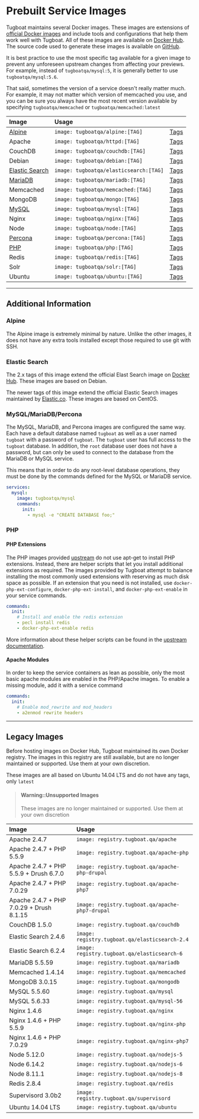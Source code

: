 # Prebuilt Service Images

Tugboat maintains several Docker images. These images are extensions of
[official Docker images](https://docs.docker.com/docker-hub/official_repos) and
include tools and configurations that help them work well with Tugboat. All of
these images are available on [Docker Hub](https://hub.docker.com/u/tugboatqa/).
The source code used to generate these images is available on
[GitHub](https://github.com/TugboatQA/images).

It is best practice to use the most specific tag available for a given image to
prevent any unforeseen upstream changes from affecting your previews. For
example, instead of `tugboatqa/mysql:5`, it is generally better to use
`tugboatqa/mysql:5.6`.

That said, sometimes the version of a service doesn't really matter much. For
example, it may not matter which version of memcached you use, and you can be
sure you always have the most recent version available by specifying
`tugboatqa/memcached` or `tugboatqa/memcached:latest`

| Image                             | Usage                                  |                                                                |
| :-------------------------------- | :------------------------------------- | -------------------------------------------------------------- |
| [Alpine](#alpine)                 | `image: tugboatqa/alpine:[TAG]`        | [Tags](https://hub.docker.com/r/tugboatqa/alpine/tags)         |
| Apache                            | `image: tugboatqa/httpd:[TAG]`         | [Tags](https://hub.docker.com/r/tugboatqa/httpd/tags/)         |
| CouchDB                           | `image: tugboatqa/couchdb:[TAG]`       | [Tags](https://hub.docker.com/r/tugboatqa/couchdb/tags/)       |
| Debian                            | `image: tugboatqa/debian:[TAG]`        | [Tags](https://hub.docker.com/r/tugboatqa/debian/tags/)        |
| [Elastic Search](#elastic-search) | `image: tugboatqa/elasticsearch:[TAG]` | [Tags](https://hub.docker.com/r/tugboatqa/elasticsearch/tags/) |
| [MariaDB](#mysqlmariadbpercona)   | `image: tugboatqa/mariadb:[TAG]`       | [Tags](https://hub.docker.com/r/tugboatqa/mariadb/tags/)       |
| Memcached                         | `image: tugboatqa/memcached:[TAG]`     | [Tags](https://hub.docker.com/r/tugboatqa/memcached/tags/)     |
| MongoDB                           | `image: tugboatqa/mongo:[TAG]`         | [Tags](https://hub.docker.com/r/tugboatqa/mongo/tags/)         |
| [MySQL](#mysqlmariadbpercona)     | `image: tugboatqa/mysql:[TAG]`         | [Tags](https://hub.docker.com/r/tugboatqa/mysql/tags/)         |
| Nginx                             | `image: tugboatqa/nginx:[TAG]`         | [Tags](https://hub.docker.com/r/tugboatqa/nginx/tags/)         |
| Node                              | `image: tugboatqa/node:[TAG]`          | [Tags](https://hub.docker.com/r/tugboatqa/node/tags/)          |
| [Percona](#mysqlmariadbpercona)   | `image: tugboatqa/percona:[TAG]`       | [Tags](https://hub.docker.com/r/tugboatqa/percona/tags/)       |
| [PHP](#php)                       | `image: tugboatqa/php:[TAG]`           | [Tags](https://hub.docker.com/r/tugboatqa/php/tags/)           |
| Redis                             | `image: tugboatqa/redis:[TAG]`         | [Tags](https://hub.docker.com/r/tugboatqa/redis/tags/)         |
| Solr                              | `image: tugboatqa/solr:[TAG]`          | [Tags](https://hub.docker.com/r/tugboatqa/solr/tags/)          |
| Ubuntu                            | `image: tugboatqa/ubuntu:[TAG]`        | [Tags](https://hub.docker.com/r/tugboatqa/ubuntu/tags/)        |

---

## Additional Information

### Alpine

The Alpine image is extremely minimal by nature. Unlike the other images, it
does not have any extra tools installed except those required to use git with
SSH.

### Elastic Search

The 2.x tags of this image extend the official Elast Search image on
[Docker Hub](https://hub.docker.com/_/elasticsearch/). These images are based on
Debian.

The newer tags of this image extend the official Elastic Search images
maintained by [Elastic.co](https://www.docker.elastic.co/). These images are
based on CentOS.

### MySQL/MariaDB/Percona

The MySQL, MariaDB, and Percona images are configured the same way. Each have a
default database named `tugboat` as well as a user named `tugboat` with a
password of `tugboat`. The `tugboat` user has full access to the `tugboat`
database. In addition, the `root` database user does not have a password, but
can only be used to connect to the database from the MariaDB or MySQL service.

This means that in order to do any root-level database operations, they must be
done by the commands defined for the MySQL or MariaDB service.

```yaml
services:
  mysql:
    image: tugboatqa/mysql
    commands:
      init:
        - mysql -e "CREATE DATABASE foo;"
```

### PHP

#### PHP Extensions

The PHP images provided [upstream](https://hub.docker.com/_/php/) do not use
apt-get to install PHP extensions. Instead, there are helper scripts that let
you install additional extensions as required. The images provided by Tugboat
attempt to balance installing the most commonly used extensions with reserving
as much disk space as possible. If an extension that you need is not installed,
use `docker-php-ext-configure`, `docker-php-ext-install`, and
`docker-php-ext-enable` in your service commands.

```yaml
commands:
  init:
    # Install and enable the redis extension
    - pecl install redis
    - docker-php-ext-enable redis
```

More information about these helper scripts can be found in the
[upstream documentation](https://github.com/docker-library/docs/blob/master/php/README.md#how-to-install-more-php-extensions).

#### Apache Modules

In order to keep the service containers as lean as possible, only the most basic
apache modules are enabled in the PHP/Apache images. To enable a missing module,
add it with a service command

```yaml
commands:
  init:
    # Enable mod_rewrite and mod_headers
    - a2enmod rewrite headers
```

---

## Legacy Images

Before hosting images on Docker Hub, Tugboat maintained its own Docker registry.
The images in this registry are still available, but are no longer maintained or
supported. Use them at your own discretion.

These images are all based on Ubuntu 14.04 LTS and do not have any tags, only
`latest`

> #### Warning::Unsupported Images
>
> These images are no longer maintained or supported. Use them at your own
> discretion

| Image                                    | Usage                                           |
| :--------------------------------------- | :---------------------------------------------- |
| Apache 2.4.7                             | `image: registry.tugboat.qa/apache`             |
| Apache 2.4.7 + PHP 5.5.9                 | `image: registry.tugboat.qa/apache-php`         |
| Apache 2.4.7 + PHP 5.5.9 + Drush 6.7.0   | `image: registry.tugboat.qa/apache-php-drupal`  |
| Apache 2.4.7 + PHP 7.0.29                | `image: registry.tugboat.qa/apache-php7`        |
| Apache 2.4.7 + PHP 7.0.29 + Drush 8.1.15 | `image: registry.tugboat.qa/apache-php7-drupal` |
| CouchDB 1.5.0                            | `image: registry.tugboat.qa/couchdb`            |
| Elastic Search 2.4.6                     | `image: registry.tugboat.qa/elasticsearch-2.4`  |
| Elastic Search 6.2.4                     | `image: registry.tugboat.qa/elasticsearch-6`    |
| MariaDB 5.5.59                           | `image: registry.tugboat.qa/mariadb`            |
| Memcached 1.4.14                         | `image: registry.tugboat.qa/memcached`          |
| MongoDB 3.0.15                           | `image: registry.tugboat.qa/mongodb`            |
| MySQL 5.5.60                             | `image: registry.tugboat.qa/mysql`              |
| MySQL 5.6.33                             | `image: registry.tugboat.qa/mysql-56`           |
| Nginx 1.4.6                              | `image: registry.tugboat.qa/nginx`              |
| Nginx 1.4.6 + PHP 5.5.9                  | `image: registry.tugboat.qa/nginx-php`          |
| Nginx 1.4.6 + PHP 7.0.29                 | `image: registry.tugboat.qa/nginx-php7`         |
| Node 5.12.0                              | `image: registry.tugboat.qa/nodejs-5`           |
| Node 6.14.2                              | `image: registry.tugboat.qa/nodejs-6`           |
| Node 8.11.1                              | `image: registry.tugboat.qa/nodejs-8`           |
| Redis 2.8.4                              | `image: registry.tugboat.qa/redis`              |
| Supervisord 3.0b2                        | `image: registry.tugboat.qa/supervisord`        |
| Ubuntu 14.04 LTS                         | `image: registry.tugboat.qa/ubuntu`             |

